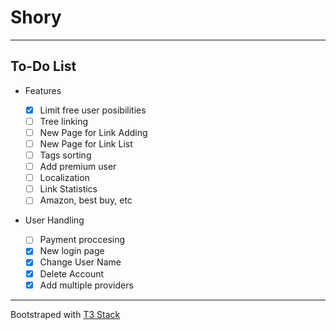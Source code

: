 # Shory

---

## To-Do List

- Features

  - [x] Limit free user posibilities
  - [ ] Tree linking
  - [ ] New Page for Link Adding
  - [ ] New Page for Link List
  - [ ] Tags sorting
  - [ ] Add premium user
  - [ ] Localization
  - [ ] Link Statistics
  - [ ] Amazon, best buy, etc

- User Handling
  - [ ] Payment proccesing
  - [x] New login page
  - [x] Change User Name
  - [x] Delete Account
  - [x] Add multiple providers

---

Bootstraped with [T3 Stack](https://create.t3.gg/)
